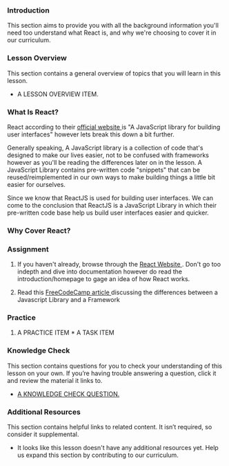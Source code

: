 ### Introduction

This section aims to provide you with all the background information you'll need too understand what React is, and why we're choosing to cover it in our curriculum.

### Lesson Overview

This section contains a general overview of topics that you will learn in this lesson.

- A LESSON OVERVIEW ITEM.

### What Is React?

React according to their <a href="https://reactjs.org/"> official website </a> is "A JavaScript library for building user interfaces" however lets break this down a bit further.

Generally speaking, A JavaScript library is a collection of code that's designed to make our lives easier, not to be confused with frameworks however as you'll be reading the differences later on in the lesson. A JavaScript Library contains pre-written code "snippets" that can be reused/reimplemented in our own ways to make building things a little bit easier for ourselves.

Since we know that ReactJS is used for building user interfaces. We can come to the conclusion that ReactJS is a JavaScript Library in which their pre-written code base help us build user interfaces easier and quicker.

### Why Cover React?

### Assignment

<div class="lesson-content__panel" markdown="1">

1.  If you haven't already, browse through the <a href="https://reactjs.org/"> React Website </a>. Don't go too indepth and dive into documentation however do read the introduction/homepage to gage an idea of how React works.

2.  Read this <a href="https://www.freecodecamp.org/news/the-difference-between-a-framework-and-a-library-bd133054023f/"> FreeCodeCamp article </a> discussing the differences between a Javascript Library and a Framework
</div>

### Practice

<div class="lesson-content__panel" markdown="1">

1.  A PRACTICE ITEM \* A TASK ITEM
</div>

### Knowledge Check

This section contains questions for you to check your understanding of this lesson on your own. If you’re having trouble answering a question, click it and review the material it links to.

- <a class="knowledge-check-link" href="A KNOWLEDGE CHECK URL">A KNOWLEDGE CHECK QUESTION.</a>

### Additional Resources

This section contains helpful links to related content. It isn’t required, so consider it supplemental.

- It looks like this lesson doesn't have any additional resources yet. Help us expand this section by contributing to our curriculum.
